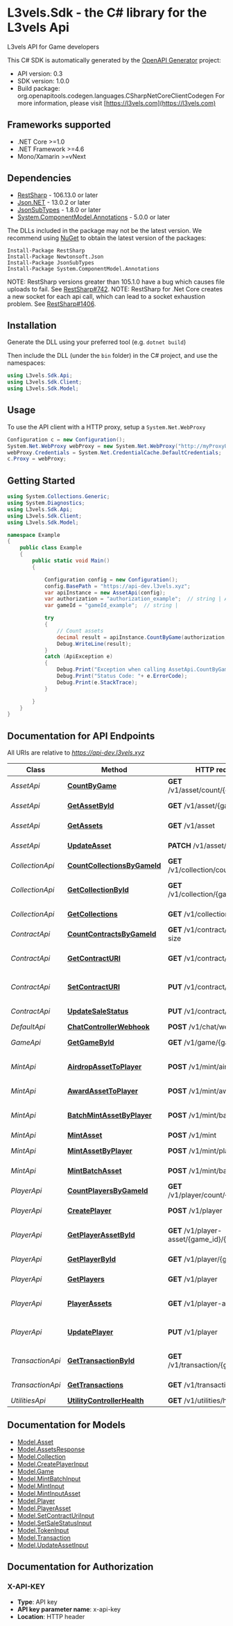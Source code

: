 # L3vels.Sdk - the C# library for the L3vels Api

L3vels API for Game developers

This C# SDK is automatically generated by the [OpenAPI Generator](https://openapi-generator.tech) project:

- API version: 0.3
- SDK version: 1.0.0
- Build package: org.openapitools.codegen.languages.CSharpNetCoreClientCodegen
    For more information, please visit [https://l3vels.com](https://l3vels.com)

<a name="frameworks-supported"></a>
## Frameworks supported
- .NET Core >=1.0
- .NET Framework >=4.6
- Mono/Xamarin >=vNext

<a name="dependencies"></a>
## Dependencies

- [RestSharp](https://www.nuget.org/packages/RestSharp) - 106.13.0 or later
- [Json.NET](https://www.nuget.org/packages/Newtonsoft.Json/) - 13.0.2 or later
- [JsonSubTypes](https://www.nuget.org/packages/JsonSubTypes/) - 1.8.0 or later
- [System.ComponentModel.Annotations](https://www.nuget.org/packages/System.ComponentModel.Annotations) - 5.0.0 or later

The DLLs included in the package may not be the latest version. We recommend using [NuGet](https://docs.nuget.org/consume/installing-nuget) to obtain the latest version of the packages:
```
Install-Package RestSharp
Install-Package Newtonsoft.Json
Install-Package JsonSubTypes
Install-Package System.ComponentModel.Annotations
```

NOTE: RestSharp versions greater than 105.1.0 have a bug which causes file uploads to fail. See [RestSharp#742](https://github.com/restsharp/RestSharp/issues/742).
NOTE: RestSharp for .Net Core creates a new socket for each api call, which can lead to a socket exhaustion problem. See [RestSharp#1406](https://github.com/restsharp/RestSharp/issues/1406).

<a name="installation"></a>
## Installation
Generate the DLL using your preferred tool (e.g. `dotnet build`)

Then include the DLL (under the `bin` folder) in the C# project, and use the namespaces:
```csharp
using L3vels.Sdk.Api;
using L3vels.Sdk.Client;
using L3vels.Sdk.Model;
```
<a name="usage"></a>
## Usage

To use the API client with a HTTP proxy, setup a `System.Net.WebProxy`
```csharp
Configuration c = new Configuration();
System.Net.WebProxy webProxy = new System.Net.WebProxy("http://myProxyUrl:80/");
webProxy.Credentials = System.Net.CredentialCache.DefaultCredentials;
c.Proxy = webProxy;
```

<a name="getting-started"></a>
## Getting Started

```csharp
using System.Collections.Generic;
using System.Diagnostics;
using L3vels.Sdk.Api;
using L3vels.Sdk.Client;
using L3vels.Sdk.Model;

namespace Example
{
    public class Example
    {
        public static void Main()
        {

            Configuration config = new Configuration();
            config.BasePath = "https://api-dev.l3vels.xyz";
            var apiInstance = new AssetApi(config);
            var authorization = "authorization_example";  // string | API key is associated with multiple games. Please include it in to use developers API.
            var gameId = "gameId_example";  // string | 

            try
            {
                // Count assets
                decimal result = apiInstance.CountByGame(authorization, gameId);
                Debug.WriteLine(result);
            }
            catch (ApiException e)
            {
                Debug.Print("Exception when calling AssetApi.CountByGame: " + e.Message );
                Debug.Print("Status Code: "+ e.ErrorCode);
                Debug.Print(e.StackTrace);
            }

        }
    }
}
```

<a name="documentation-for-api-endpoints"></a>
## Documentation for API Endpoints

All URIs are relative to *https://api-dev.l3vels.xyz*

Class | Method | HTTP request | Description
------------ | ------------- | ------------- | -------------
*AssetApi* | [**CountByGame**](docs/AssetApi.md#countbygame) | **GET** /v1/asset/count/{game_id} | Count assets
*AssetApi* | [**GetAssetById**](docs/AssetApi.md#getassetbyid) | **GET** /v1/asset/{game_id}/{id} | Retrieve asset by ID
*AssetApi* | [**GetAssets**](docs/AssetApi.md#getassets) | **GET** /v1/asset | Retrieve assets
*AssetApi* | [**UpdateAsset**](docs/AssetApi.md#updateasset) | **PATCH** /v1/asset/{id} | Update asset
*CollectionApi* | [**CountCollectionsByGameId**](docs/CollectionApi.md#countcollectionsbygameid) | **GET** /v1/collection/count/{game_id} | Count collections
*CollectionApi* | [**GetCollectionById**](docs/CollectionApi.md#getcollectionbyid) | **GET** /v1/collection/{game_id}/{id} | Retrieve collection by ID
*CollectionApi* | [**GetCollections**](docs/CollectionApi.md#getcollections) | **GET** /v1/collection | Retrieve collections
*ContractApi* | [**CountContractsByGameId**](docs/ContractApi.md#countcontractsbygameid) | **GET** /v1/contract/collection-size | Collection size
*ContractApi* | [**GetContractURI**](docs/ContractApi.md#getcontracturi) | **GET** /v1/contract/contract-uri | Get Contract URI
*ContractApi* | [**SetContractURI**](docs/ContractApi.md#setcontracturi) | **PUT** /v1/contract/contract-uri | Update Contract URI
*ContractApi* | [**UpdateSaleStatus**](docs/ContractApi.md#updatesalestatus) | **PUT** /v1/contract/sale-status | Update Sale status
*DefaultApi* | [**ChatControllerWebhook**](docs/DefaultApi.md#chatcontrollerwebhook) | **POST** /v1/chat/webhook | 
*GameApi* | [**GetGameById**](docs/GameApi.md#getgamebyid) | **GET** /v1/game/{game_id} | Retrieve Game
*MintApi* | [**AirdropAssetToPlayer**](docs/MintApi.md#airdropassettoplayer) | **POST** /v1/mint/airdrop | Airdrop asset to player
*MintApi* | [**AwardAssetToPlayer**](docs/MintApi.md#awardassettoplayer) | **POST** /v1/mint/award | Award asset to player
*MintApi* | [**BatchMintAssetByPlayer**](docs/MintApi.md#batchmintassetbyplayer) | **POST** /v1/mint/batch-player | Batch mint assets by player
*MintApi* | [**MintAsset**](docs/MintApi.md#mintasset) | **POST** /v1/mint | Mint asset
*MintApi* | [**MintAssetByPlayer**](docs/MintApi.md#mintassetbyplayer) | **POST** /v1/mint/player | Mint asset by player
*MintApi* | [**MintBatchAsset**](docs/MintApi.md#mintbatchasset) | **POST** /v1/mint/batch | Batch mint assets
*PlayerApi* | [**CountPlayersByGameId**](docs/PlayerApi.md#countplayersbygameid) | **GET** /v1/player/count/{game_id} | Count players
*PlayerApi* | [**CreatePlayer**](docs/PlayerApi.md#createplayer) | **POST** /v1/player | Create new player
*PlayerApi* | [**GetPlayerAssetById**](docs/PlayerApi.md#getplayerassetbyid) | **GET** /v1/player-asset/{game_id}/{id} | Retrieve player asset by ID
*PlayerApi* | [**GetPlayerById**](docs/PlayerApi.md#getplayerbyid) | **GET** /v1/player/{game_id}/{id} | Retrieve player by ID
*PlayerApi* | [**GetPlayers**](docs/PlayerApi.md#getplayers) | **GET** /v1/player | Retrieve players
*PlayerApi* | [**PlayerAssets**](docs/PlayerApi.md#playerassets) | **GET** /v1/player-asset | Retrieve player assets
*PlayerApi* | [**UpdatePlayer**](docs/PlayerApi.md#updateplayer) | **PUT** /v1/player | Update an existing Player
*TransactionApi* | [**GetTransactionById**](docs/TransactionApi.md#gettransactionbyid) | **GET** /v1/transaction/{game_id}/{id} | Retrieve Transaction by ID
*TransactionApi* | [**GetTransactions**](docs/TransactionApi.md#gettransactions) | **GET** /v1/transaction | Retrieve transactions
*UtilitiesApi* | [**UtilityControllerHealth**](docs/UtilitiesApi.md#utilitycontrollerhealth) | **GET** /v1/utilities/health | 


<a name="documentation-for-models"></a>
## Documentation for Models

 - [Model.Asset](docs/Asset.md)
 - [Model.AssetsResponse](docs/AssetsResponse.md)
 - [Model.Collection](docs/Collection.md)
 - [Model.CreatePlayerInput](docs/CreatePlayerInput.md)
 - [Model.Game](docs/Game.md)
 - [Model.MintBatchInput](docs/MintBatchInput.md)
 - [Model.MintInput](docs/MintInput.md)
 - [Model.MintInputAsset](docs/MintInputAsset.md)
 - [Model.Player](docs/Player.md)
 - [Model.PlayerAsset](docs/PlayerAsset.md)
 - [Model.SetContractUriInput](docs/SetContractUriInput.md)
 - [Model.SetSaleStatusInput](docs/SetSaleStatusInput.md)
 - [Model.TokenInput](docs/TokenInput.md)
 - [Model.Transaction](docs/Transaction.md)
 - [Model.UpdateAssetInput](docs/UpdateAssetInput.md)


<a name="documentation-for-authorization"></a>
## Documentation for Authorization

<a name="X-API-KEY"></a>
### X-API-KEY

- **Type**: API key
- **API key parameter name**: x-api-key
- **Location**: HTTP header


